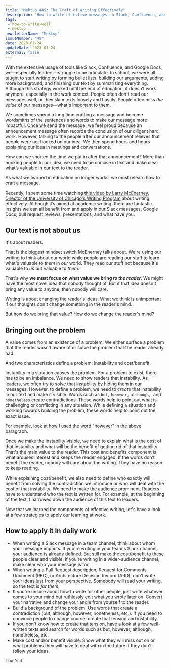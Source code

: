 ```yaml
---
title: "Mektup #49: The Craft of Writing Effectively"
description: "How to write effective messages on Slack, Confluence, and Google Docs to convince people? How to build strong arguments in writing at work?"
tags:
 - how-to-write-well
 - mektup
newsletterName: "Mektup"
issueNumber: "49"
date: 2023-01-24
updateDate: 2023-01-24
external: false
---
```


With the extensive usage of tools like Slack, Confluence, and Google Docs, we—especially leaders—struggle to be articulate. In school, we were all taught to start writing by forming bullet lists, building our arguments, adding more background, and finishing our text by summarizing everything. Although this strategy worked until the end of education, it doesn’t work anymore, especially in the work context. People often don't read our messages well, or they skim texts loosely and hastily. People often miss *the value* of our messages—what's important to them.

We sometimes spend a long time crafting a message and become wordsmiths of the sentences and words to make our message more impactful. Once we send the message, we feel proud because an announcement message often records the conclusion of our diligent hard work. However, talking to the people after our announcement relieves that people were not hooked on our idea. We then spend hours and hours explaining our idea in meetings and conversations.

How can we shorten the time we put in after that announcement? More than hooking people to our idea, we need to be concise in text and make clear what’s valuable in our text to the reader.

As what we learned in education no longer works, we must relearn how to craft a message.

Recently, I spent some time watching [this video by Larry McEnerney, Director of the University of Chicago's Writing Program](https://www.youtube.com/watch?v=vtIzMaLkCaM) about writing effectively. Although it’s aimed at academic writing, there are fantastic insights we can all benefit from and apply in our Slack messages, Google Docs, pull request reviews, presentations, and what have you.

## Our text is not about us

It's about readers.

That is the biggest mindset switch McEnerney talks about. We're using our writing to think about our world while people are reading our stuff to learn what's valuable to *them* in *our* world. They read our stuff not because it's valuable to *us* but valuable to *them*.

That's why **we must focus on what value we bring *to the reader***. We might have the most novel idea that nobody thought of. But if that idea doesn't bring any value to anyone, then nobody will care.

Writing is about changing the reader's ideas. What we think is unimportant if our thoughts don't change something in the reader's mind.

But how do we bring that value? How do we change the reader's mind?

## Bringing out the problem

A value comes from an existence of a problem. We either surface a problem that the reader wasn't aware of or solve the problem that the reader already had.

And two characteristics define a problem: Instability and cost/benefit.

Instability in a situation causes the problem. For a problem to exist, there has to be an imbalance. We need to show readers that instability. As leaders, we often try to solve that instability by hiding them in our messages. However, to define a problem, we need to *create* that instability in our text and make it visible. Words such as `but,` `however,` `although,`  and `nonetheless` create contradictions. These words help to point out what is challenging or conflicting in any situation. While defining a situation and working towards building the problem, these words help to point out the exact issue.

For example, look at how I used the word "however" in the above paragraph.

Once we make the instability visible, we need to explain what is the cost of that instability and what will be the benefit of getting rid of that instability. That's the main value to the reader. This cost and benefits component is what arouses interest and keeps the reader engaged. If the words don’t benefit the reader, nobody will care about the writing. They have no reason to keep reading.

While explaining cost/benefit, we also need to define who exactly will benefit from solving the contradiction we introduce or who will deal with the cost of that instability. We need to make the audience prominent. Readers have to understand who the text is written for. For example, at the beginning of the text, I narrowed down the audience of this text to leaders.

Now that we learned the components of effective writing, let's have a look at a few strategies to apply our learning at work.

## How to apply it in daily work

* When writing a Slack message in a team channel, think about whom your message impacts. If you're writing in your team's Slack channel, your audience is already defined. But still make the cost/benefit to these people clear and visible. If you're writing in a wider-audience channel, make clear who your message is for.
* When writing a Pull Request description, Request for Comments Document (RFC), or Architecture Decision Record (ARD), don't write your ideas just from your perspective. Somebody will read your writing, so the text is *for them*.
* If you're unsure about how to write for other people, just write whatever comes to your mind but ruthlessly edit what you wrote later on. Convert your narrative and change your angle from yourself to the reader.
* Build a background of the problem. Use words that create a contradiction (but, although, however, nonetheless, etc.). If you need to convince people to change course, create that tension and instability.
* If you don't know how to create that tension, have a look at a few well-written texts and search for words such as but, however, although, nonetheless, etc.
* Make cost and/or benefit visible. Show what they will miss out on or what problems they will have to deal with in the future if they don't follow your ideas.

That's it.

